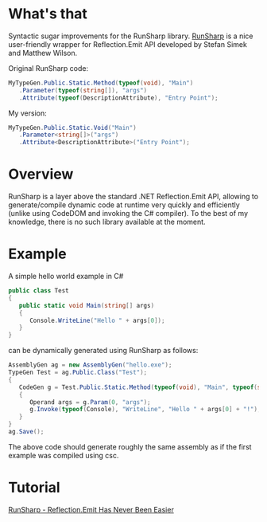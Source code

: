 ﻿What's that
===========
Syntactic sugar improvements for the RunSharp library.
[RunSharp](https://code.google.com/p/runsharp/) is a nice user-friendly 
wrapper for Reflection.Emit API developed by Stefan Simek and Matthew Wilson.

Original RunSharp code:

```csharp
MyTypeGen.Public.Static.Method(typeof(void), "Main")
   .Parameter(typeof(string[]), "args")
   .Attribute(typeof(DescriptionAttribute), "Entry Point");
```

My version:

```csharp
MyTypeGen.Public.Static.Void("Main")
   .Parameter<string[]>("args")
   .Attribute<DescriptionAttribute>("Entry Point");
```

Overview
========
RunSharp is a layer above the standard .NET Reflection.Emit API, allowing to 
generate/compile dynamic code at runtime very quickly and efficiently 
(unlike using CodeDOM and invoking the C# compiler). To the best of my
knowledge, there is no such library available at the moment.

Example
=======
A simple hello world example in C#

```csharp
public class Test
{
   public static void Main(string[] args)
   {
      Console.WriteLine("Hello " + args[0]);
   }
}
```

can be dynamically generated using RunSharp as follows:

```csharp
AssemblyGen ag = new AssemblyGen("hello.exe");
TypeGen Test = ag.Public.Class("Test");
{
   CodeGen g = Test.Public.Static.Method(typeof(void), "Main", typeof(string[]));
   {
      Operand args = g.Param(0, "args");
      g.Invoke(typeof(Console), "WriteLine", "Hello " + args[0] + "!");
   }
}
ag.Save();
```

The above code should generate roughly the same assembly as if the first 
example was compiled using csc.

Tutorial
========
[RunSharp - Reflection.Emit Has Never Been Easier](http://www.codeproject.com/Articles/20921/RunSharp-Reflection-Emit-Has-Never-Been-Easier)
